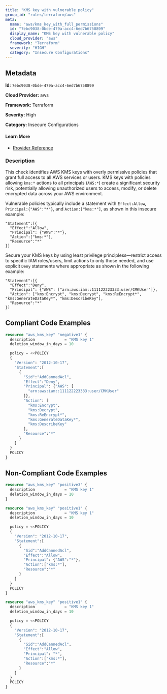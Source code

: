```yaml
---
title: "KMS key with vulnerable policy"
group_id: "rules/terraform/aws"
meta:
  name: "aws/kms_key_with_full_permissions"
  id: "7ebc9038-0bde-479a-acc4-6ed7b6758899"
  display_name: "KMS key with vulnerable policy"
  cloud_provider: "aws"
  framework: "Terraform"
  severity: "HIGH"
  category: "Insecure Configurations"
---
```

## Metadata

**Id:** `7ebc9038-0bde-479a-acc4-6ed7b6758899`

**Cloud Provider:** aws

**Framework:** Terraform

**Severity:** High

**Category:** Insecure Configurations

#### Learn More

 - [Provider Reference](https://registry.terraform.io/providers/hashicorp/aws/latest/docs/resources/kms_key)

### Description

 This check identifies AWS KMS keys with overly permissive policies that grant full access to all AWS services or users. KMS keys with policies allowing `kms:*` actions to all principals (`AWS:*`) create a significant security risk, potentially allowing unauthorized users to access, modify, or delete encrypted data across your AWS environment.

Vulnerable policies typically include a statement with `Effect:Allow`, `Principal:{"AWS":"*"}`, and `Action:["kms:*"]`, as shown in this insecure example:
```
"Statement":[{
  "Effect":"Allow",
  "Principal": {"AWS":"*"},
  "Action":["kms:*"],
  "Resource":"*"
}]
```

Secure your KMS keys by using least privilege principless—restrict access to specific IAM roles/users, limit actions to only those needed, and use explicit `Deny` statements where appropriate as shown in the following example:
```
"Statement":[{
  "Effect":"Deny",
  "Principal": {"AWS": ["arn:aws:iam::111122223333:user/CMKUser"]},
  "Action": ["kms:Encrypt", "kms:Decrypt", "kms:ReEncrypt*", "kms:GenerateDataKey*", "kms:DescribeKey"],
  "Resource":"*"
}]
```


## Compliant Code Examples
```terraform
resource "aws_kms_key" "negative1" {
  description             = "KMS key 1"
  deletion_window_in_days = 10

  policy = <<POLICY
  {
    "Version": "2012-10-17",
    "Statement":[
      {
        "Sid":"AddCannedAcl",
        "Effect":"Deny",
        "Principal": {"AWS": [
          "arn:aws:iam::111122223333:user/CMKUser"
        ]},
        "Action": [
          "kms:Encrypt",
          "kms:Decrypt",
          "kms:ReEncrypt*",
          "kms:GenerateDataKey*",
          "kms:DescribeKey"
        ],
        "Resource":"*"
      }
    ]
  }
  POLICY
}


```
## Non-Compliant Code Examples
```terraform
resource "aws_kms_key" "positive3" {
  description             = "KMS key 1"
  deletion_window_in_days = 10
}

```

```terraform
resource "aws_kms_key" "positive1" {
  description             = "KMS key 1"
  deletion_window_in_days = 10

  policy = <<POLICY
  {
    "Version": "2012-10-17",
    "Statement":[
      {
        "Sid":"AddCannedAcl",
        "Effect":"Allow",
        "Principal": {"AWS":"*"},
        "Action":["kms:*"],
        "Resource":"*"
      }
    ]
  }
  POLICY
}
```

```terraform
resource "aws_kms_key" "positive1" {
  description             = "KMS key 1"
  deletion_window_in_days = 10

  policy = <<POLICY
  {
    "Version": "2012-10-17",
    "Statement":[
      {
        "Sid":"AddCannedAcl",
        "Effect":"Allow",
        "Principal": "*",
        "Action":["kms:*"],
        "Resource":"*"
      }
    ]
  }
  POLICY
}

```